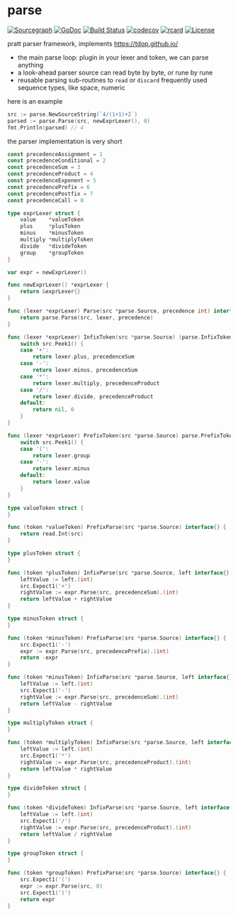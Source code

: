 # parse

[![Sourcegraph](https://sourcegraph.com/github.com/modern-go/parse/-/badge.svg)](https://sourcegraph.com/github.com/modern-go/parse?badge)
[![GoDoc](http://img.shields.io/badge/go-documentation-blue.svg?style=flat-square)](http://godoc.org/github.com/modern-go/parse)
[![Build Status](https://travis-ci.org/modern-go/parse.svg?branch=master)](https://travis-ci.org/modern-go/parse)
[![codecov](https://codecov.io/gh/modern-go/parse/branch/master/graph/badge.svg)](https://codecov.io/gh/modern-go/parse)
[![rcard](https://goreportcard.com/badge/github.com/modern-go/parse)](https://goreportcard.com/report/github.com/modern-go/parse)
[![License](https://img.shields.io/badge/License-Apache%202.0-blue.svg)](https://raw.githubusercontent.com/modern-go/parse/master/LICENSE)

pratt parser framework, implements https://tdop.github.io/

* the main parse loop: plugin in your lexer and token, we can parse anything
* a look-ahead parser source can read byte by byte, or rune by rune
* reusable parsing sub-routines to `read` or `discard` frequently used sequence types, like space, numeric

here is an example

```go
src := parse.NewSourceString(`4/(1+1)+2`)
parsed := parse.Parse(src, newExprLexer(), 0)
fmt.Println(parsed) // 4
```

the parser implementation is very short

```go
const precedenceAssignment = 1
const precedenceConditional = 2
const precedenceSum = 3
const precedenceProduct = 4
const precedenceExponent = 5
const precedencePrefix = 6
const precedencePostfix = 7
const precedenceCall = 8

type exprLexer struct {
	value    *valueToken
	plus     *plusToken
	minus    *minusToken
	multiply *multiplyToken
	divide   *divideToken
	group    *groupToken
}

var expr = newExprLexer()

func newExprLexer() *exprLexer {
	return &exprLexer{}
}

func (lexer *exprLexer) Parse(src *parse.Source, precedence int) interface{} {
	return parse.Parse(src, lexer, precedence)
}

func (lexer *exprLexer) InfixToken(src *parse.Source) (parse.InfixToken, int) {
	switch src.Peek1() {
	case '+':
		return lexer.plus, precedenceSum
	case '-':
		return lexer.minus, precedenceSum
	case '*':
		return lexer.multiply, precedenceProduct
	case '/':
		return lexer.divide, precedenceProduct
	default:
		return nil, 0
	}
}

func (lexer *exprLexer) PrefixToken(src *parse.Source) parse.PrefixToken {
	switch src.Peek1() {
	case '(':
		return lexer.group
	case '-':
		return lexer.minus
	default:
		return lexer.value
	}
}

type valueToken struct {
}

func (token *valueToken) PrefixParse(src *parse.Source) interface{} {
	return read.Int(src)
}

type plusToken struct {
}

func (token *plusToken) InfixParse(src *parse.Source, left interface{}) interface{} {
	leftValue := left.(int)
	src.Expect1('+')
	rightValue := expr.Parse(src, precedenceSum).(int)
	return leftValue + rightValue
}

type minusToken struct {
}

func (token *minusToken) PrefixParse(src *parse.Source) interface{} {
	src.Expect1('-')
	expr := expr.Parse(src, precedencePrefix).(int)
	return -expr
}

func (token *minusToken) InfixParse(src *parse.Source, left interface{}) interface{} {
	leftValue := left.(int)
	src.Expect1('-')
	rightValue := expr.Parse(src, precedenceSum).(int)
	return leftValue - rightValue
}

type multiplyToken struct {
}

func (token *multiplyToken) InfixParse(src *parse.Source, left interface{}) interface{} {
	leftValue := left.(int)
	src.Expect1('*')
	rightValue := expr.Parse(src, precedenceProduct).(int)
	return leftValue * rightValue
}

type divideToken struct {
}

func (token *divideToken) InfixParse(src *parse.Source, left interface{}) interface{} {
	leftValue := left.(int)
	src.Expect1('/')
	rightValue := expr.Parse(src, precedenceProduct).(int)
	return leftValue / rightValue
}

type groupToken struct {
}

func (token *groupToken) PrefixParse(src *parse.Source) interface{} {
	src.Expect1('(')
	expr := expr.Parse(src, 0)
	src.Expect1(')')
	return expr
}
```
